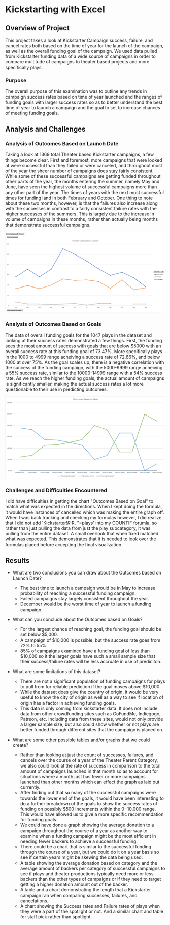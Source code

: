 # Kickstarting with Excel

## Overview of Project
This project takes a look at Kickstarter Campaign success, failure, and cancel rates both based on the time of year for the launch of the campaign, as well as the overall funding goal of the campaign. We used data pulled from Kickstarter funding data of a wide source of campaigns in order to compare multitude of campaigns to theater based projects and more specifically plays.
### Purpose
The overall purpose of this examination was to outline any trends in campaign success rates based on time of year launched and the ranges of funding goals with larger success rates so as to better understand the best time of year to launch a campaign and the goal to set to increase chances of meeting funding goals. 
## Analysis and Challenges

### Analysis of Outcomes Based on Launch Date
Taking a look at 1369 total Theater based Kickstarter campaigns, a few things become clear. First and foremost, more campaigns that were looked at were successful than they failed or were canceled, and throughout most of the year the sheer number of campaigns does stay fairly consistent. While some of these successful campaigns are getting funded throughout other parts of the year, the months entering the summer, namely May and June, have seen the highest volume of successful campaigns more than any other part of the year. The times of years with the next most successful times for funding land in both February and October. One thing to note about these two months, however, is that the failures also increase along with the successes in contrast to a fairly consistent failure rates with the higher successes of the summers. This is largely due to the increase in volume of campaigns in these months, rather than actually being months that demonstrate successful campaigns.

 ![Outcomes Based on Launch Date](https://github.com/aKnownSaltMine/Kickstarter-Analysis/blob/main/Resources/Theater_Outcomes_vs_Launch.png)

### Analysis of Outcomes Based on Goals
The data of overall funding goals for the 1047 plays in the dataset and looking at their success rates demonstrated a few things. First, the funding sees the most amount of success with goals that are below $5000 with an overall success rate at this funding goal of 73.47%. More specifically plays in the 1000 to 4999 range acheiving a success rate of 72.66%, and below 1000 at over 75%. As the goal scales up, there is a negative correlation with the success of the funding campaign, with the 5000-9999 range acheiving a 55% success rate, similar to the 10000-14999 range with a 54% success rate. As we reach the higher funding goals, the actual amount of campaigns is significantly smaller, making the actual success rates a lot more questionable to their use in predicting outcomes.

![Outcomes Based on Goals](https://github.com/aKnownSaltMine/Kickstarter-Analysis/blob/main/Resources/Outcomes_vs_Goals.png)

### Challenges and Difficulties Encountered
I did have difficulties in getting the chart "Outcomes Based on Goal" to match what was expected in the directions. When I kept doing the formula, it would have instances of cancelled which was making the entire graph off. When I was back tracking and checking my formulas however, I did realize that I did not add 'Kickstarter!$R:$R, "=plays' into my COUNTIF forumla, so rather than just pulling the data from just the play subcategory, it was pulling from the entire dataset. A small overlook that when fixed matched what was expected. This demonstrates that it is needed to look over the formulas placed before accepting the final visualization.

## Results

- What are two conclusions you can draw about the Outcomes based on Launch Date?
	- The best time to launch a campaign would be in May to increase  probability of reaching a successful funding campaign.
	- Failed campaigns stay largely consistent throughout the year. 
	- December would be the worst time of year to launch a funding campaign.

- What can you conclude about the Outcomes based on Goals?
	- For the largest chance of reaching goal, the funding goal should be set below $5,000.
	- A campaign of $10,000 is possible, but the success rate goes from 72% to 55%.
	- 85% of campaigns examined have a funding goal of less than $10,000 so it the larger goals have such a small sample size that their success/failure rates will be less accruate in use of prediciton. 

- What are some limitations of this dataset?
	- There are not a significant population of funding campaigns for plays to pull from for reliable prediction if the goal moves above $10,000. 
	- While the dataset does give the country of origin, it would be very useful to know the city of origin as well as a way to see if location of origin has a factor in achieving funding goals. 
	- This data is only coming from kickstarter data. It does not include data from other crowdfunding sites such as GoFundMe, Indiegogo, Patreon, etc. Including data from these sites, would not only provide a larger sample size, but also could show whether or not plays are better funded through different sites that the campaign is placed on.
	

- What are some other possible tables and/or graphs that we could create?
	- Rather than looking at just the count of successes, failures, and cancels over the course of a year of the Theater Parent Category, we also could look at the rate of success in comparison to the total amount of campaigns launched in that month so as to account for situations where a month just has fewer or more campaigns launched than other months which can effect the graph as laid out currently.
	- After finding out that so many of the successful campaigns were towards the lower end of the goals, it would have been interesting to do a further breakdown of the goals to show the success rates of funding on possibly $500 increments within the $0-$10,000 range. This would have allowed us to give a more specific recommendation for funding goals. 
	- We could have done a graph showing the average donation to a campaign throughout the course of a year as another way to examine when a funding campaign might be the most efficient in needing fewer backers to achieve a successful funding. 
	- There could be a chart that is similar to the successful funding through the course of a year, but we could do it on a year basis so see if certain years might be skewing the data being used. 
	- A table showing the average donation based on category and the average amount of backers per category of successful campaigns to see if plays and theater productions typically need more or less backers than the other types of campaigns or if they need to target getting a higher donation amount out of the backer. 
	- A table and a chart demonstrating the length that a Kickstarter campaign ran when comparing successes, failures, and cancelations. 
	- A chart showing the Success rates and Failure rates of plays when they were a part of the spotlight or not. And a similar chart and table for staff pick rather than spotlight. 
